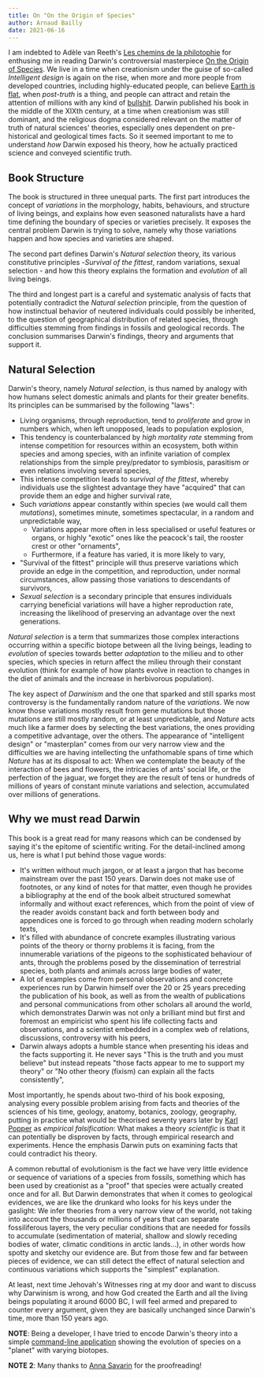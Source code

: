 ```yaml
---
title: On "On the Origin of Species"
author: Arnaud Bailly
date: 2021-06-16
---
```


I am indebted to Adèle van Reeth's [Les chemins de la philotophie](https://www.franceculture.fr/emissions/les-chemins-de-la-philosophie/les-chemins-de-la-philosophie-emission-du-lundi-08-fevrier-2021) for enthusing me in reading Darwin's controversial masterpiece [On the Origin of Species](https://global.oup.com/academic/product/on-the-origin-of-species-9780199219223). We live in a time when creationism under the guise of so-called _Intelligent design_ is again on the rise, when more and more people from developed countries, including highly-educated people, can believe [Earth is flat](https://physicsworld.com/a/fighting-flat-earth-theory/), when _post-truth_ is a thing, and people can attract and retain the attention of millions with any kind of [bullshit](http://journal.sjdm.org/15/15923a/jdm15923a.html). Darwin published his book in the middle of the XIXth century, at a time when creationism was still dominant, and the religious dogma considered relevant on the matter of truth of natural sciences' theories, especially ones dependent on pre-historical and geological times facts. So it seemed important to me to understand _how_ Darwin exposed his theory, how he actually practiced science and conveyed scientific truth.

## Book Structure

The book is structured in three unequal parts. The first part introduces the concept of _variations_ in the morphology, habits, behaviours, and structure of living beings, and explains how even seasoned naturalists have a hard time defining the boundary of species or varieties precisely. It exposes the central problem Darwin is trying to solve, namely why those variations happen and how species and varieties are shaped.

The second part defines Darwin's _Natural selection_ theory, its various constitutive principles -_Survival of the fittest_, random variations, sexual selection - and how this theory explains the formation and _evolution_ of all living beings.

The third and longest part is a careful and systematic analysis of facts that potentially contradict the _Natural selection_ principle, from the question of how instinctual behavior of neutered individuals could possibly be inherited, to the question of geographical distribution of related species, through difficulties stemming from findings in fossils and geological records. The conclusion summarises Darwin's findings, theory and arguments that support it.

## Natural Selection

Darwin's theory, namely _Natural selection_, is thus named by analogy with how humans select domestic animals and plants for their greater benefits. Its principles can be summarised by the following "laws":

* Living organisms, through reproduction, tend to _proliferate_ and grow in numbers which, when left unopposed, leads to population explosion,
* This tendency is counterbalanced by _high mortality rate_ stemming from intense competition for resources within an ecosystem, both within species and among species, with an infinite variation of complex relationships from the simple prey/predator to symbiosis, parasitism or even relations involving several species,
* This intense competition leads to _survival of the fittest_, whereby individuals use the slightest advantage they have "acquired" that can provide them an edge and higher survival rate,
* Such _variations_ appear constantly within species (we would call them _mutations_), sometimes minute, sometimes spectacular, in a random and unpredictable way,
  * Variations appear more often in less specialised or useful features or organs, or highly "exotic" ones like the peacock's tail, the rooster crest or other "ornaments",
  * Furthermore, if a feature has varied, it is more likely to vary,
* "Survival of the fittest" principle will thus preserve variations which provide an edge in the competition, and reproduction, under normal circumstances, allow passing those variations to descendants of survivors,
* _Sexual selection_ is a secondary principle that ensures individuals carrying beneficial variations will have a higher reproduction rate, increasing the likelihood of preserving an advantage over the next generations.

_Natural selection_ is a term that summarizes those complex interactions occurring within a specific biotope between all the living beings, leading to _evolution_ of species towards better _adaptation_ to the milieu and to other species, which species in return affect the milieu through their constant evolution (think for example of how plants evolve in reaction to changes in the diet of animals and the increase in herbivorous population).

The key aspect of _Darwinism_ and the one that sparked and still sparks most controversy is the fundamentally random nature of the _variations_. We now know those variations mostly result from gene mutations but those mutations are still mostly random, or at least unpredictable, and _Nature_ acts much like a farmer does by selecting the best variations, the ones providing a competitive advantage, over the others. The appearance of "intelligent design" or "masterplan" comes from our very narrow view and the difficulties we are having intellecting the unfathomable spans of time which _Nature_ has at its disposal to act: When we contemplate the beauty of the interaction of bees and flowers, the intricacies of ants' social life, or the perfection of the jaguar, we forget they are the result of tens or hundreds of millions of years of constant minute variations and selection, accumulated over millions of generations.

## Why we must read Darwin

This book is a great read for many reasons which can be condensed by saying it's the epitome of scientific writing. For the detail-inclined among us, here is what I put behind those vague words:

- It's written without much jargon, or at least a jargon that has become mainstream over the past 150 years. Darwin does not make use of footnotes, or any kind of notes for that matter, even though he provides a bibliography at the end of the book albeit structured somewhat informally and without exact references, which from the point of view of the reader avoids constant back and forth between body and appendices one is forced to go through when reading modern scholarly texts,
- It's filled with abundance of concrete examples illustrating various points of the theory or thorny problems it is facing, from the innumerable variations of the pigeons to the sophisticated behaviour of ants, through the problems posed by the dissemination of terrestrial species, both plants and animals across large bodies of water,
- A lot of examples come from personal observations and concrete experiences run by Darwin himself over the 20 or 25 years preceding the publication of his book, as well as from the wealth of publications and personal communications from other scholars all around the world, which demonstrates Darwin was not only a brilliant mind but first and foremost an empiricist who spent his life collecting facts and observations, and a scientist embedded in a complex web of relations, discussions, controversy with his peers,
- Darwin always adopts a humble stance when presenting his ideas and the facts supporting it. He never says "This is the truth and you must believe" but instead repeats "those facts appear to me to support my theory" or "No other theory (fixism) can explain all the facts consistently",

Most importantly, he spends about two-third of his book exposing, analysing every possible problem arising from facts and theories of the sciences of his time, geology, anatomy, botanics, zoology, geography, putting in practice what would be theorised seventy years later by [Karl Popper](https://en.wikipedia.org/wiki/Karl_Popper) as _empirical falsification_: What makes a theory _scientific_ is that it can potentially be disproven by facts, through empirical research and experiments. Hence the emphasis Darwin puts on examining facts that could contradict his theory.

A common rebuttal of evolutionism is the fact we have very little evidence or sequence of variations of a species from fossils, something which has been used by creationist as a "proof" that species were actually created once and for all. But Darwin demonstrates that when it comes to geological evidences, we are like the drunkard who looks for his keys under the gaslight: We infer theories from a very narrow view of the world, not taking into account the thousands or millions of years that can separate fossiliferous layers, the very peculiar conditions that are needed for fossils to accumulate (sedimentation of material, shallow and slowly receding bodies of water, climatic conditions in arctic lands...), in other words how spotty and sketchy our evidence are. But from those few and far between pieces of evidence, we can still detect the effect of natural selection and continuous variations which supports the "simplest" explanation.

At least, next time Jehovah's Witnesses ring at my door and want to discuss why Darwinism is wrong, and how God created the Earth and all the living beings populating it around 6000 BC, I will feel armed and prepared to counter every argument, given they are basically unchanged since Darwin's time, more than 150 years ago.

**NOTE**: Being a developer, I have tried to encode Darwin's theory into a simple [command-line application](https://gitlab.com/abailly/origin-of-species) showing the evolution of species on a "planet" with varying biotopes.

**NOTE 2**: Many thanks to [Anna Savarin](https://www.linkedin.com/in/anna-savarin/?originalSubdomain=fr) for the proofreading!
